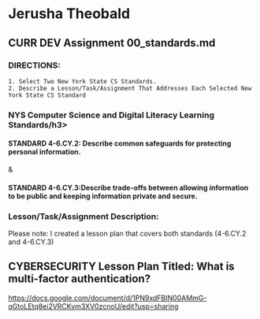 <h1>Jerusha Theobald</h1>

  <h2>CURR DEV Assignment 00_standards.md</h2>
    <h3>DIRECTIONS:</h3>

    1. Select Two New York State CS Standards.
    2. Describe a Lesson/Task/Assignment That Addresses Each Selected New York State CS Standard
    
  <h3>NYS Computer Science and Digital Literacy Learning Standards/h3>
    <h4>STANDARD 4-6.CY.2: Describe common safeguards for protecting personal information.</h4>
     <p>&</p>
    <h4>STANDARD 4-6.CY.3:Describe trade-offs between allowing information to be public and keeping information private and secure. </h4>
  <h3>Lesson/Task/Assignment Description:</h3>
<p>Please note: I created a lesson plan that covers both standards (4-6.CY.2 and 4-6.CY.3)</p>
  <h2>CYBERSECURITY Lesson Plan Titled: What is multi-factor authentication? </h2>
  
  https://docs.google.com/document/d/1PN9xdFBIN00AMmG-qGtoLEtq8ei2VRCKym3XV0zcnoU/edit?usp=sharing
  
